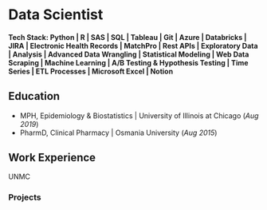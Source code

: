 # Data Scientist

#### Tech Stack: Python | R | SAS | SQL | Tableau | Git | Azure | Databricks | JIRA | Electronic Health Records | MatchPro | Rest APIs | Exploratory Data | Analysis | Advanced Data Wrangling | Statistical Modeling | Web Data Scraping | Machine Learning | A/B Testing & Hypothesis Testing | Time Series | ETL Processes | Microsoft Excel | Notion

## Education
- MPH, Epidemiology & Biostatistics | University of Illinois at Chicago (_Aug 2019_)
- PharmD, Clinical Pharmacy | Osmania University (_Aug 2015_)

## Work Experience
UNMC

### Projects
